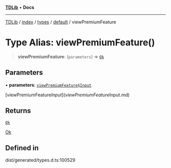 [**TDLib**](../../../../../../README.md) • **Docs**

***

[TDLib](../../../../../../modules.md) / [index](../../../../../README.md) / [types](../../../README.md) / [default](../README.md) / viewPremiumFeature

# Type Alias: viewPremiumFeature()

> **viewPremiumFeature**: (`parameters`) => [`Ok`](Ok.md)

## Parameters

• **parameters**: [`viewPremiumFeature$Input`](viewPremiumFeature$Input.md)

[viewPremiumFeature$Input](viewPremiumFeature$Input.md)

## Returns

[`Ok`](Ok.md)

[Ok](Ok.md)

## Defined in

dist/generated/types.d.ts:100529
